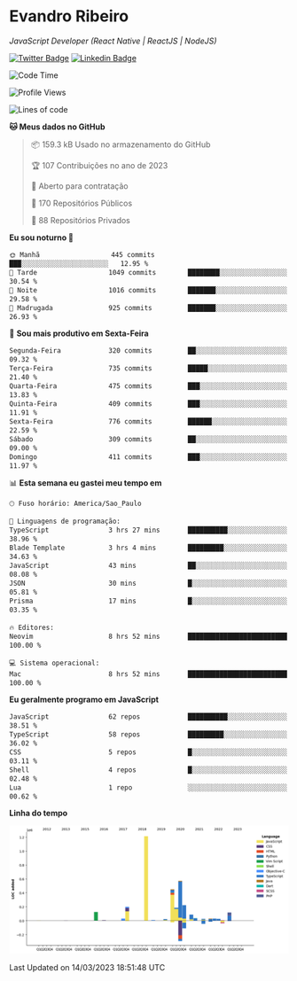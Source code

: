 # Evandro **Ribeiro**

*JavaScript Developer (React Native | ReactJS | NodeJS)*

[![Twitter Badge](https://img.shields.io/badge/-@ribeiroevandro-201B2D?style=flat-square&labelColor=201B2D&logo=twitter&logoColor=white&link=https://twitter.com/ribeiroevandro)](https://twitter.com/ribeiroevandro) 
[![Linkedin Badge](https://img.shields.io/badge/-Evandro%20Ribeiro-201B2D?style=flat-square&logo=Linkedin&logoColor=white&link=https://www.linkedin.com/in/ribeiroevandro)](https://www.linkedin.com/in/ribeiroevandro) 


<!--START_SECTION:waka-->
![Code Time](http://img.shields.io/badge/Code%20Time-3%2C149%20hrs%2034%20mins-blue)

![Profile Views](http://img.shields.io/badge/Visualizac%C3%B5es%20do%20perfil-28-blue)

![Lines of code](https://img.shields.io/badge/Desde%20o%20Hello%20World%20eu%20escrevi-3.5%20million%20linhas%20de%20c%C3%B3digo-blue)

**🐱 Meus dados no GitHub** 

> 📦 159.3 kB Usado no armazenamento do GitHub 
 > 
> 🏆 107 Contribuições no ano de 2023
 > 
> 💼 Aberto para contratação
 > 
> 📜 170 Repositórios Públicos 
 > 
> 🔑 88 Repositórios Privados 
 > 
**Eu sou noturno 🦉** 

```text
🌞 Manhã                  445 commits         ███░░░░░░░░░░░░░░░░░░░░░░   12.95 % 
🌆 Tarde                  1049 commits        ████████░░░░░░░░░░░░░░░░░   30.54 % 
🌃 Noite                  1016 commits        ███████░░░░░░░░░░░░░░░░░░   29.58 % 
🌙 Madrugada              925 commits         ███████░░░░░░░░░░░░░░░░░░   26.93 % 
```
📅 **Sou mais produtivo em Sexta-Feira** 

```text
Segunda-Feira            320 commits         ██░░░░░░░░░░░░░░░░░░░░░░░   09.32 % 
Terça-Feira              735 commits         █████░░░░░░░░░░░░░░░░░░░░   21.40 % 
Quarta-Feira             475 commits         ███░░░░░░░░░░░░░░░░░░░░░░   13.83 % 
Quinta-Feira             409 commits         ███░░░░░░░░░░░░░░░░░░░░░░   11.91 % 
Sexta-Feira              776 commits         ██████░░░░░░░░░░░░░░░░░░░   22.59 % 
Sábado                   309 commits         ██░░░░░░░░░░░░░░░░░░░░░░░   09.00 % 
Domingo                  411 commits         ███░░░░░░░░░░░░░░░░░░░░░░   11.97 % 
```


📊 **Esta semana eu gastei meu tempo em** 

```text
🕑︎ Fuso horário: America/Sao_Paulo

💬 Linguagens de programação: 
TypeScript               3 hrs 27 mins       ██████████░░░░░░░░░░░░░░░   38.96 % 
Blade Template           3 hrs 4 mins        █████████░░░░░░░░░░░░░░░░   34.63 % 
JavaScript               43 mins             ██░░░░░░░░░░░░░░░░░░░░░░░   08.08 % 
JSON                     30 mins             █░░░░░░░░░░░░░░░░░░░░░░░░   05.81 % 
Prisma                   17 mins             █░░░░░░░░░░░░░░░░░░░░░░░░   03.35 % 

🔥 Editores: 
Neovim                   8 hrs 52 mins       █████████████████████████   100.00 % 

💻 Sistema operacional: 
Mac                      8 hrs 52 mins       █████████████████████████   100.00 % 
```

**Eu geralmente programo em JavaScript** 

```text
JavaScript               62 repos            ██████████░░░░░░░░░░░░░░░   38.51 % 
TypeScript               58 repos            █████████░░░░░░░░░░░░░░░░   36.02 % 
CSS                      5 repos             █░░░░░░░░░░░░░░░░░░░░░░░░   03.11 % 
Shell                    4 repos             █░░░░░░░░░░░░░░░░░░░░░░░░   02.48 % 
Lua                      1 repo              ░░░░░░░░░░░░░░░░░░░░░░░░░   00.62 % 
```



**Linha do tempo**

![Lines of Code chart](https://raw.githubusercontent.com/ribeiroevandro/ribeiroevandro/main/assets/bar_graph.png)


 Last Updated on 14/03/2023 18:51:48 UTC
<!--END_SECTION:waka-->
